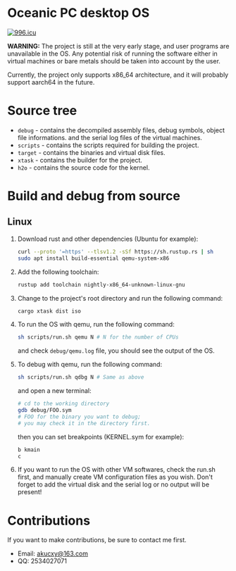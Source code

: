 # Oceanic PC desktop OS

[![996.icu](https://img.shields.io/badge/link-996.icu-red.svg)](https://996.icu)

**WARNING:** The project is still at the very early stage, and user programs are
unavailable in the OS. Any potential risk of running the software either in 
virtual machines or bare metals should be taken into account by the user.

Currently, the project only supports x86_64 architecture, and it will probably
support aarch64 in the future. 

# Source tree

* ```debug``` - contains the decompiled assembly files, debug symbols, object
  file informations. and the serial log files of the virtual machines.
* ```scripts``` - contains the scripts required for building the project.
* ```target``` - contains the binaries and virtual disk files.
* ```xtask``` - contains the builder for the project.
* ```h2o``` - contains the source code for the kernel.

# Build and debug from source

## Linux

1. Download rust and other dependencies (Ubuntu for example):

   ```sh
   curl --proto '=https' --tlsv1.2 -sSf https://sh.rustup.rs | sh
   sudo apt install build-essential qemu-system-x86
   ```

2. Add the following toolchain:

   ```sh
   rustup add toolchain nightly-x86_64-unknown-linux-gnu
   ```

3. Change to the project's root directory and run the following command:

   ```sh
   cargo xtask dist iso
   ```

4. To run the OS with qemu, run the following command:

   ```sh
   sh scripts/run.sh qemu N # N for the number of CPUs
   ```

   and check ```debug/qemu.log``` file, you should see the output of the OS.

5. To debug with qemu, run the following command:

   ```sh
   sh scripts/run.sh qdbg N # Same as above
   ```

   and open a new terminal:

   ```sh
   # cd to the working directory
   gdb debug/FOO.sym
   # FOO for the binary you want to debug;
   # you may check it in the directory first.
   ```

   then you can set breakpoints (KERNEL.sym for example):

   ```sh
   b kmain
   c
   ```

6. If you want to run the OS with other VM softwares, check the run.sh first,
   and manually create VM configuration files as you wish. Don't forget to add
   the virtual disk and the serial log or no output will be present!

# Contributions

If you want to make contributions, be sure to contact me first.
* Email: [akucxy@163.com](mailto:akucxy@163.com)
* QQ: 2534027071
